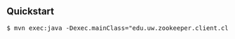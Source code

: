 ## Quickstart

<pre>
$ mvn exec:java -Dexec.mainClass="edu.uw.zookeeper.client.cli.Main" -Dexec.args="--help"
</pre>
